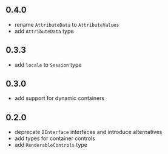 ## 0.4.0

- rename `AttributeData` to `AttributeValues`
- add `AttributeData` type

## 0.3.3

- add `locale` to `Session` type

## 0.3.0

- add support for dynamic containers

## 0.2.0

- deprecate `IInterface` interfaces and introduce alternatives
- add types for container controls
- add `RenderableControls` type